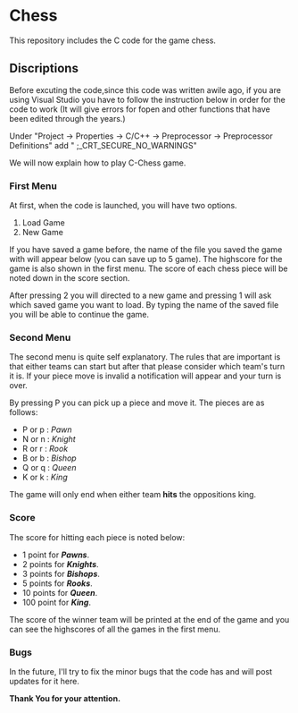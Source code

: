 # Chess
This repository includes the C code for the game chess.
## Discriptions
Before excuting the code,since this code was written awile ago, if you are using Visual Studio you have to follow the instruction below 
in order for the code to work (It will give errors for fopen and other functions that have been edited through the years.)

Under "Project -> Properties -> C/C++ -> Preprocessor -> Preprocessor Definitions" add " ;_CRT_SECURE_NO_WARNINGS"

We will now explain how to play C-Chess game.
### First Menu
At first, when the code is launched, you will have two options.
1. Load Game
2. New Game

If you have saved a game before, the name of the file you saved the game with will appear below (you can save up to 5 game). The highscore for the game is also 
shown in the first menu. The score of each chess piece will be noted down in the score section.

After pressing 2 you will directed to a new game and pressing 1 will ask which saved game you want to load. By typing the name of the
saved file you will be able to continue the game.
### Second Menu
The second menu is quite self explanatory. The rules that are important is that either teams can start but after that please consider 
which team's turn it is. If your piece move is invalid a notification will appear and your turn is over.

By pressing P you can pick up a piece and move it. The pieces are as follows:
- P or p : *Pawn*
- N or n : *Knight*
- R or r : *Rook*
- B or b : *Bishop*
- Q or q : *Queen*
- K or k : *King*

The game will only end when either team **hits** the oppositions king. 
### Score
The score for hitting each piece is noted below:
- 1 point for ***Pawns***.
- 2 points for ***Knights***.
- 3 points for ***Bishops***.
- 5 points  for ***Rooks***.
- 10 points for ***Queen***.
- 100 point for ***King***.

The score of the winner team will be printed at the end of the game and you can see the 
highscores of all the games in the first menu.
### Bugs
In the future, I'll try to fix the minor bugs that the code has and will post updates for it here.

**Thank You for your attention.**
